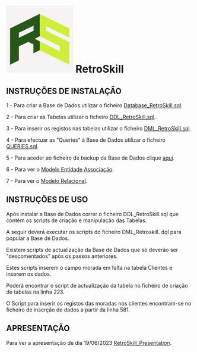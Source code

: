 # ![](Retro_Logo_GreenV2_BG.png) RetroSkill 

## INSTRUÇÕES DE INSTALAÇÃO

1 - Para criar a Base de Dados utilizar o ficheiro [Database_RetroSkill.sql](Database_RetroSkill.sql).

2 - Para criar as Tabelas utilizar o ficheiro [DDL_RetroSkill.sql](DDL_RetroSkill.sql).

3 - Para inserir os registos nas tabelas utilizar o ficheiro [DML_RetroSkill.sql](DML_RetroSkill.sql).

4 - Para efectuar as "Queries" á Base de Dados utilizar o ficheiro [QUERIES.sql](QUERIES.sql).

5 - Para aceder ao ficheiro de backup da Base de Dados clique [aqui](RetroSkill.bak).

6 - Para ver o [Modelo Entidade Associação](Modelo_Entidade_Associacao_.png).

7 - Para ver o [Modelo Relacional](Modelo_Relacional.png).

## INSTRUÇÕES DE USO

Após instalar a Base de Dados correr o ficheiro DDL_RetroSkill.sql que contém os scripts de criação e manipulação das Tabelas.

A seguir deverá executar os scripts do ficheiro DML_Retroskill. dql para popular a Base de Dados.

Existem scripts de actualização da Base de Dados que só deverão ser "descomentados" após os passos anteriores.

Estes scripts inserem o campo morada em falta na tabela Clientes e inserem os dados.

Poderá encontrar o script de actualização da tabela no ficheiro de criação de tabelas na linha 223. 

O Script para inserir os registos das moradas nos clientes encontram-se no ficheiro de inserção de dados a partir da linha 581.

## APRESENTAÇÃO

Para ver a apresentação de dia 19/06/2023 [RetroSkill_Presentation](RetroSkill_Presentation.pptx).
